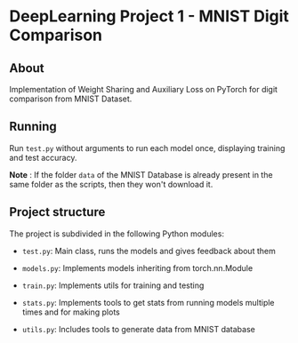 # DeepLearning Project 1 - MNIST Digit Comparison


## About

Implementation of Weight Sharing and Auxiliary Loss on PyTorch for digit comparison from MNIST Dataset. 


## Running
Run `test.py` without arguments to run each model once, displaying training and test accuracy. 

**Note** : If the folder `data` of the MNIST Database is already present in the same folder as the scripts, then they won't download it. 
## Project structure

The project is subdivided in the following Python modules:


* `test.py`: Main class, runs the models and gives feedback about them

* `models.py`: Implements models inheriting from torch.nn.Module

* `train.py`: Implements utils for training and testing

* `stats.py`: Implements tools to get stats from running models multiple times and for making plots

* `utils.py`: Includes tools to generate data from MNIST database
